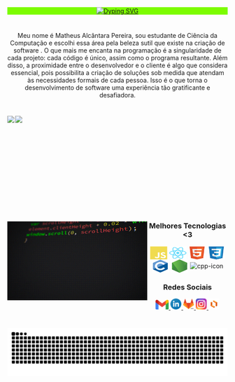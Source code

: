 <div align="center" style="background-color: #7CFC00;"> 
  <a href="https://git.io/typing-svg"> 
    <img src="https://readme-typing-svg.demolab.com?font=Fira+Code&weight =500&size=22&pause=1000&color=228B22¢er=true&vCenter=true&random=false&width=524&lines=Faaaaala+dev,+Matheus+Aqui!!!" alt="Dyping SVG"> </a> 
</div> 

#

<div>
    <p align="center"> Meu nome é Matheus Alcântara Pereira, sou estudante de Ciência da Computação e escolhi essa área pela beleza sutil que existe na criação de software . O que mais me encanta na programação é a singularidade de cada projeto: cada código é único, assim como o programa resultante. Além disso, a proximidade entre o desenvolvedor e o cliente é algo que considera essencial, pois possibilita a criação de soluções sob medida que atendam às necessidades formais de cada pessoa. Isso é o que torna o desenvolvimento de software uma experiência tão gratificante e desafiadora. </p>
</div>

# 

<div style= "display: flex; gap: 2px;">
  <img height="182em" src="https://github-readme-stats.vercel.app/api?username=matheus-alcan&show_icons=true&theme=chartreuse-dark&include_all_commits=true&count_private=true"/>
  <img align="right" height="182em" src="https://github-readme-stats.vercel.app/api/top-langs/?username=matheus-alcan&layout=compact&langs_count=16&theme=chartreuse-dark"/>
</div>

#

<br>
<div align="center"> 
    <div style="display: inline_block; margin-top: -20px;">
<img align="left" alt="" height="180" alt="coding-time" src="novogif.gif">
    <h3 align="center">Melhores Tecnologias <3</h3>
    <img align="center" height="30" width="40" alt="js-icon" src="https://raw.githubusercontent.com/devicons/devicon/master/icons/javascript/javascript-plain.svg">
    <img align="center" height="30" width="40" alt="react-icon" src="https://raw.githubusercontent.com/devicons/devicon/master/icons/react/react-original.svg">
    <img align="center" height="30" width="40" alt="html-icon" src="https://raw.githubusercontent.com/devicons/devicon/master/icons/html5/html5-original.svg">
    <img align="center" height="30" width="40" alt="css-icon" src="https://raw.githubusercontent.com/devicons/devicon/master/icons/css3/css3-original.svg">
    <img align="center" height="30" width="40" alt="c-icon" src="https://raw.githubusercontent.com/devicons/devicon/master/icons/c/c-original.svg">
    <img align="center" height="30" width="40" alt="nodejs-icon" src="https://raw.githubusercontent.com/devicons/devicon/master/icons/nodejs/nodejs-original.svg">
    <img align="center" height="30" width="40" alt="cpp-icon" src="https://raw.githubusercontent.com/jmnote/z-icons/master/svg/cpp.svg">

  <h3 align="center">Redes Sociais</h3>
  <a href="mailto:matheusalcantara.pereira01@gmail.com">
    <img width="30" src="gmail.png">
  </a>
  <a href="https://www.linkedin.com/in/matheus-alcantara-b93812234/">
    <img width="25" src="linkedin.webp">
  </a>
  <a href="https://gitlab.com/matheus-alcan">
    <img width="25" src="gitlab-Photoroom.png">
  </a>
  <a href="https://www.instagram.com/matheus.alc2/">
    <img width="25" src="instagram2.png">
  </a>
  <a href="https://lucid.app/documents#/documents?folder_id=home">
    <img width="25" src="luci.png">
  </a>
  </div>
</div>


#

<picture align="center">
  <source media="(prefers-color-scheme: dark)" srcset="https://raw.githubusercontent.com/matheus-alcan/matheus-alcan/output/github-contribution-grid-snake-dark.svg">
  <source media="(prefers-color-scheme: light)" srcset="https://raw.githubusercontent.com/matheus-alcan/matheus-alcan/output/github-contribution-grid-snake-dark.svg">
  <img align="center" alt="github contribution grid snake animation" src="https://raw.githubusercontent.com/matheus-alcan/matheus-alcan/output/github-contribution-grid-snake.svg">
</picture>
